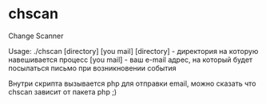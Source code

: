 # chscan
Change Scanner

Usage: ./chscan [directory] [you mail]
[directory] - директория на которую навешивается процесс
[you mail] - ваш e-mail адрес, на который будет посылаться письмо при возникновении события

Внутри скрипта вызывается php для отправки email, можно сказать что chscan зависит от пакета php ;)
